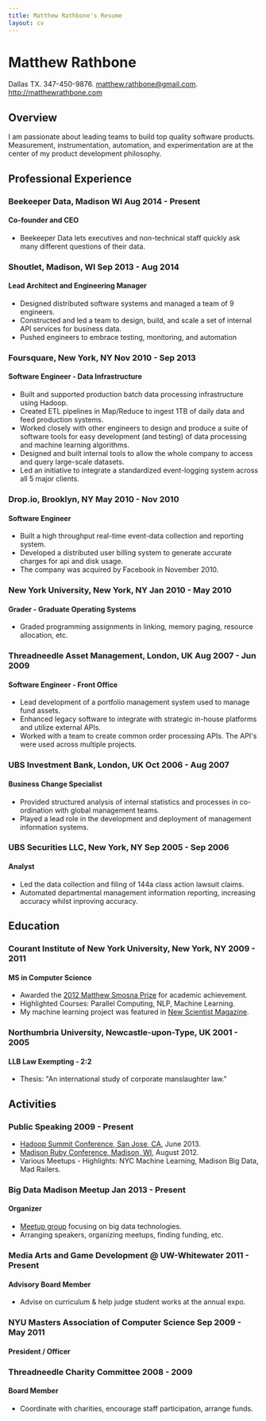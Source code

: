 ```yaml
---
title: Matthew Rathbone's Resume
layout: cv
---
```


# Matthew Rathbone
<span class="subtitle">Dallas TX. 347-450-9876. matthew.rathbone@gmail.com. <a href="http://matthewrathbone.com">http://matthewrathbone.com</a></span>

## Overview

I am passionate about leading teams to build top quality software products. Measurement, instrumentation, automation, and experimentation are at the center of my product development philosophy.

## Professional Experience

### Beekeeper Data, Madison WI <span class="date">Aug 2014 - Present</span>

#### Co-founder and CEO

- Beekeeper Data lets executives and non-technical staff quickly ask many different questions of their data.

### Shoutlet, Madison, WI <span class="date">Sep 2013 - Aug 2014</span>

#### Lead Architect and Engineering Manager

- Designed distributed software systems and managed a team of 9 engineers.
- Constructed and led a team to design, build, and scale a set of internal API services for business data.
- Pushed engineers to embrace testing, monitoring, and automation

### Foursquare, New York, NY <span class="date">Nov 2010 - Sep 2013</span>

#### Software Engineer - Data Infrastructure

- Built and supported production batch data processing infrastructure using Hadoop.
- Created ETL pipelines in Map/Reduce to ingest 1TB of daily data and feed production systems.
- Worked closely with other engineers to design and produce a suite of software tools for easy development (and testing) of data processing and machine learning algorithms.
- Designed and built internal tools to allow the whole company to access and query large-scale datasets.
- Led an initiative to integrate a standardized event-logging system across all 5 major clients.

### Drop.io, Brooklyn, NY <span class="date">May 2010 - Nov 2010</span>

#### Software Engineer

- Built a high throughput real-time event-data collection and reporting system.
- Developed a distributed user billing system to generate accurate charges for api and disk usage.
- The company was acquired by Facebook in November 2010.

### New York University, New York, NY <span class="date">Jan 2010 - May 2010</span>

#### Grader - Graduate Operating Systems

- Graded programming assignments in linking, memory paging, resource allocation, etc.

### Threadneedle Asset Management, London, UK <span class="date">Aug 2007 - Jun 2009</span>

#### Software Engineer - Front Office

- Lead development of a portfolio management system used to manage fund assets.
- Enhanced legacy software to integrate with strategic in-house platforms and utilize external APIs.
- Worked with a team to create common order processing APIs. The API's were used across multiple projects.

### UBS Investment Bank, London, UK <span class="date">Oct 2006 - Aug 2007</span>

#### Business Change Specialist

- Provided structured analysis of internal statistics and processes in co-ordination with global management teams.
- Played a lead role in the development and deployment of management information systems.

### UBS Securities LLC, New York, NY <span class="date">Sep 2005 - Sep 2006</span>

#### Analyst

- Led the data collection and filing of 144a class action lawsuit claims.
- Automated departmental management information reporting, increasing accuracy whilst inproving accuracy.

## Education

### Courant Institute of New York University, New York, NY <span class="date">2009 - 2011</span>

#### MS in Computer Science

- Awarded the [2012 Matthew Smosna Prize][prize] for academic achievement.
- Highlighted Courses: Parallel Computing, NLP, Machine Learning.
- My machine learning project was featured in [New Scientist Magazine][new-scientist].

### Northumbria University, Newcastle-upon-Type, UK <span class="date">2001 - 2005</span>

#### LLB Law Exempting - 2:2

- Thesis: "An international study of corporate manslaughter law."

## Activities

### Public Speaking <span class="date">2009 - Present</span>

- [Hadoop Summit Conference, San Jose, CA][hadoop-summit], June 2013.
- [Madison Ruby Conference, Madison, WI][madison-ruby], August 2012.
- Various Meetups - Highlights: NYC Machine Learning, Madison Big Data, Mad Railers.

### Big Data Madison Meetup <span class="date">Jan 2013 - Present</span>

#### Organizer

- [Meetup group][big-data] focusing on big data technologies.
- Arranging speakers, organizing meetups, finding funding, etc.

### Media Arts and Game Development @ UW-Whitewater <span class="date">2011 - Present</span>

#### Advisory Board Member

- Advise on curriculum & help judge student works at the annual expo.

### NYU Masters Association of Computer Science <span class="date">Sep 2009 - May 2011</span>

####  President / Officer

### Threadneedle Charity Committee <span class="date">2008 - 2009</span>

#### Board Member

- Coordinate with charities, encourage staff participation, arrange funds.

[me]:http://matthewrathbone.com
[hadoop-summit]:http://www.youtube.com/watch?v=V07Kuo41A8M
[madison-ruby]:http://www.youtube.com/watch?v=jCzTD2Fpb-Y
[prize]:http://cims.nyu.edu/webapps/content/programs/prizes/prizes_12
[big-data]:http://meetup.com/BigDataMadison
[new-scientist]:http://www.newscientist.com/article/mg21128251.500-datacasting-what-will-you-buy-tomorrow.html